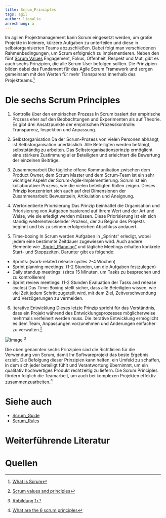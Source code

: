 ```yaml
---
title: Scrum_Principles
tags: agil
author: lianalia
anrechnung: a
---
```


Im agilen Projektmanagement kann Scrum eingesetzt werden, um große Projekte in kleinere, kürzere Aufgaben zu unterteilen und diese in selbstorganisierten Teams abzuschließen.
Dabei folgt man verschiedenen Rahmenbedingungen, um Scrum erfolgreich zu implementieren. Neben den fünf [Scrum Values](Scrum_Values.md) Engagement, Fokus, Offenheit, Respekt und 
Mut, gibt es auch sechs Prinzipien, die alle Scrum User befolgen sollten. Die Prinzipien bilden dabei das Fundament für das Agile Scrum Framework und sorgen gemeinsam mit den 
Werten für mehr Transparenz innerhalb des Projektteams.[^1]


# Die sechs Scrum Principles

1. Kontrolle über den empirischen Prozess
In Scrum basiert der empirische Prozess eher auf den Beobachtungen und Experimenten als auf Theorie. Es gibt drei Ansatzpunkte der empirischen Prozesskontrolle: Transparenz, 
Inspektion und Anpassung.

2. Selbstorganisation
Da der Scrum-Prozess von vielen Personen abhängt, ist Selbstorganisation unerlässlich. Alle Beteiligten werden befähigt, selbstständig zu arbeiten. Das 
Selbstorganisationsprinzip ermöglicht eine stärkere Zustimmung aller Beteiligten und erleichtert die Bewertung der einzelnen Beiträge.

3. Zusammenarbeit
Die tägliche offene Kommunikation zwischen dem Product Owner, dem Scrum Master und dem Scrum-Team ist ein sehr wichtiger Aspekt der Scrum-Agile-Implementierung. Scrum ist ein 
kollaborativer Prozess, wie die vielen beteiligten Rollen zeigen. Dieses Prinzip konzentriert sich auch auf drei Dimensionen der Zusammenarbeit: Bewusstsein, 
Artikulation und Aneignung.

4. Wertorientierte Priorisierung
Das Prinzip beinhaltet die Organisation und Priorisierung von Aufgaben basierend auf ihrem Wert und der Art und Weise, wie sie erledigt werden müssen. Diese Priorisierung ist 
ein sich ständig weiterentwickelnder Prozess, der zu Beginn des Projekts beginnt und bis zu seinem erfolgreichen Abschluss andauert.

5. Time-boxing
In Scrum werden Aufgaben in „Sprints“ erledigt, wobei jedem eine bestimmte Zeitdauer zugewiesen wird. Auch andere Elemente wie [„Sprint_Planning“](Sprint_Planning.md) und 
tägliche Meetings erhalten konkrete Start- und Stoppzeiten. Darunter gibt es folgende: 
* Sprints: (work-related release cycles 2-4 Wochen)
* Sprint planning meetings: (1-2 Stunden, um die Aufgaben festzulegen) 
* Daily standup meetings: (zirca 15 Minuten, um Tasks zu besprechen und zu kontrollieren)
* Sprint review meetings: (1-2 Stunden Evaluation der Tasks and release cycles)
Das Time-Boxing stellt sicher, dass alle Beteiligten wissen, wie viel Zeit jedem Schritt zugeteilt wird, mit dem Ziel, Zeitverschwendung und Verzögerungen zu vermeiden.

6. Iterative Entwicklung
Dieses letzte Prinzip spricht für das Verständnis, dass ein Projekt während des Entwicklungsprozesses möglicherweise mehrmals verfeinert werden muss. Die iterative Entwicklung 
ermöglicht es dem Team, Anpassungen vorzunehmen und Änderungen einfacher zu verwalten.[^2]


![image](https://user-images.githubusercontent.com/92790509/142939309-a892d933-5d32-4353-aca9-3af4c005c311.png) [^3]

Die oben genannten sechs Prinzipien sind die Richtlinien für die Verwendung von Scrum, damit Ihr Softwareprojekt das beste Ergebnis erzielt. 
Die Befolgung dieser Prinzipien kann helfen, ein Umfeld zu schaffen, in dem sich jeder beteiligt fühlt und Verantwortung übernimmt, um ein qualitativ hochwertiges Produkt 
rechtzeitig zu liefern. Die Scrum Principles fördern folglich die Teamarbeit, um auch bei komplexen Projekten effektiv zusammenzuarbeiten.[^4]

# Siehe auch

* [Scrum_Guide](Scrum_Guide.md)
* [Scrum_Rules](Scrum_Rules.md)

# Weiterführende Literatur



# Quellen

[^1]: [What is Scrum](https://www.uagc.edu/blog/what-is-scrum)
[^2]: [Scrum values and principles](https://www.simplilearn.com/scrum-values-and-principles-article)
[^3]: [Abbildung 1](http://blog.scrumstudy.com/wp-content/uploads/SCRUM-principles.jpg)
[^4]: [What are the 6 scrum principles](https://evontech.com/component/easyblog/what-are-the-6-scrum-principles.html?Itemid=159)
